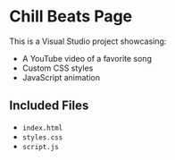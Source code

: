 # Chill Beats Page

This is a Visual Studio project showcasing:

- A YouTube video of a favorite song
- Custom CSS styles
- JavaScript animation

## Included Files

- `index.html`
- `styles.css`
- `script.js`
